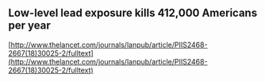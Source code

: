 ## Low-level lead exposure kills 412,000 Americans per year
  
  [http://www.thelancet.com/journals/lanpub/article/PIIS2468-2667(18)30025-2/fulltext](http://www.thelancet.com/journals/lanpub/article/PIIS2468-2667(18)30025-2/fulltext)